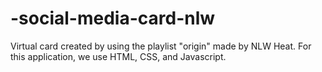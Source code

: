 # -social-media-card-nlw
Virtual card created by using the playlist "origin" made by NLW Heat.
For this application, we use HTML, CSS, and Javascript.
